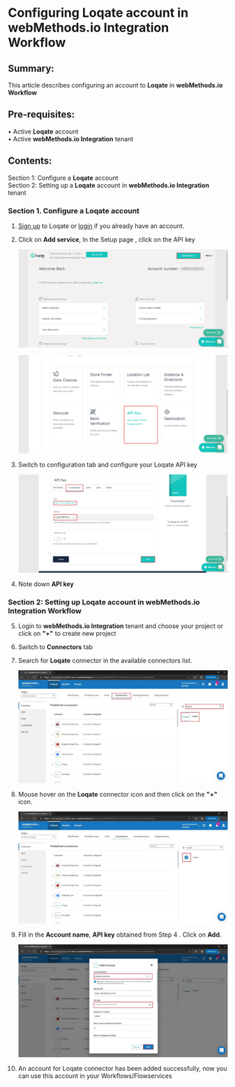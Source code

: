 

# Configuring Loqate account in webMethods.io Integration Workflow <br/>

## Summary:

This article describes configuring an account to **Loqate** in **webMethods.io Workflow**<br/>

## Pre-requisites:
•	Active **Loqate** account<br/> 
•	Active **webMethods.io Integration** tenant<br/> 

## Contents:

Section 1: Configure a **Loqate** account<br/> 
Section 2: Setting up a **Loqate** account in **webMethods.io Integration** tenant<br/> 

### Section 1. Configure a Loqate account <br/>

1.  [Sign up](https://account.loqate.com/register/) to Loqate or [login](https://account.loqate.com/Login/?r=%2faccount%2f) if you already have an account. 

2.  Click on **Add service**,  In the Setup page , click on the API key<br/>

	![Loqate](images/1.jpg)<br/>

	![Loqate](images/2.png)<br/>

3.  Switch to configuration tab and configure your Loqate API key <br/>

    ![Loqate](images/3.jpg)<br/>

4. Note down **API key** <br/>

### Section 2: Setting up Loqate account in webMethods.io Integration Workflow<br/>

5. Login to **webMethods.io Integration** tenant and choose your project or click on **"+"** to create new project<br/>

6. Switch to **Connectors** tab<br/>

7. Search for **Loqate** connector in the available connectors list. <br/>

	![Loqate](images/4.jpg)<br/>

8. Mouse hover on the **Loqate** connector icon and then click on the **"+"** icon.<br/>

	![Loqate](images/5.jpg)<br/>

9. Fill in the **Account name**, **API key** obtained from Step 4 . Click on **Add**.<br/>

	![Loqate](images/6.jpg)<br/>

10. An account for Loqate connector has been added successfully, now you can use this account in your Workflows/Flowservices<br/>
